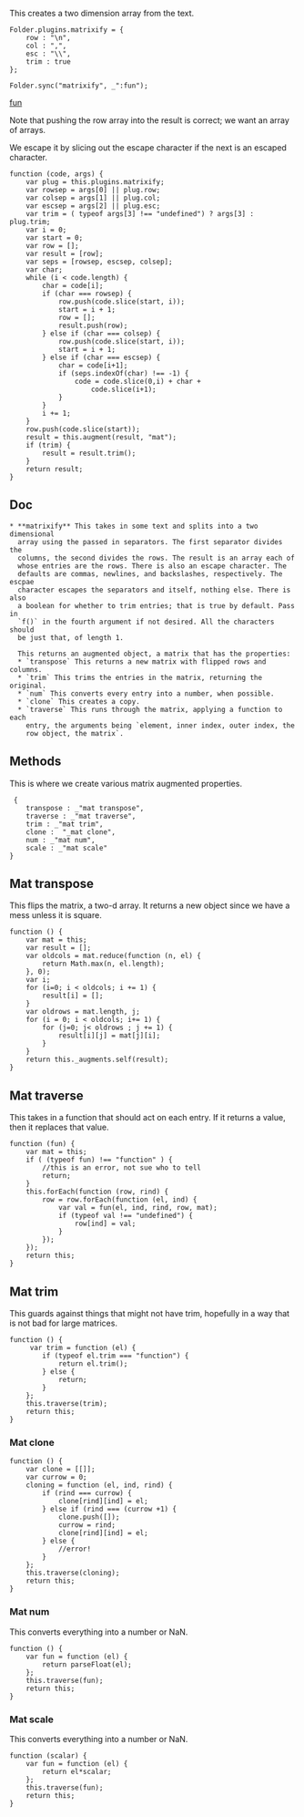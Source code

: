This creates a two dimension array from the text. 

    Folder.plugins.matrixify = {
        row : "\n",
        col : ",", 
        esc : "\\",
        trim : true
    };

    Folder.sync("matrixify", _":fun");

[fun]() 

Note that pushing the row array into the result is correct; we want an array
of arrays.

We escape it by slicing out the escape character if the next is an escaped
character. 

    function (code, args) {
        var plug = this.plugins.matrixify;
        var rowsep = args[0] || plug.row;
        var colsep = args[1] || plug.col;
        var escsep = args[2] || plug.esc;
        var trim = ( typeof args[3] !== "undefined") ? args[3] : plug.trim;
        var i = 0;
        var start = 0;
        var row = [];
        var result = [row];
        var seps = [rowsep, escsep, colsep];
        var char;
        while (i < code.length) {
            char = code[i];
            if (char === rowsep) {
                row.push(code.slice(start, i));
                start = i + 1;
                row = [];
                result.push(row);
            } else if (char === colsep) {
                row.push(code.slice(start, i));
                start = i + 1;
            } else if (char === escsep) {
                char = code[i+1];
                if (seps.indexOf(char) !== -1) {
                    code = code.slice(0,i) + char +
                        code.slice(i+1);
                }
            }
            i += 1;
        }
        row.push(code.slice(start));
        result = this.augment(result, "mat");
        if (trim) {
            result = result.trim();
        }
        return result;
    }

## Doc

    * **matrixify** This takes in some text and splits into a two dimensional
      array using the passed in separators. The first separator divides the
      columns, the second divides the rows. The result is an array each of
      whose entries are the rows. There is also an escape character. The
      defaults are commas, newlines, and backslashes, respectively. The escpae
      character escapes the separators and itself, nothing else. There is also
      a boolean for whether to trim entries; that is true by default. Pass in
      `f()` in the fourth argument if not desired. All the characters should
      be just that, of length 1. 

      This returns an augmented object, a matrix that has the properties:
      * `transpose` This returns a new matrix with flipped rows and columns.
      * `trim` This trims the entries in the matrix, returning the original.
      * `num` This converts every entry into a number, when possible. 
      * `clone` This creates a copy. 
      * `traverse` This runs through the matrix, applying a function to each
        entry, the arguments being `element, inner index, outer index, the
        row object, the matrix`. 

## Methods 

This is where we create various matrix augmented properties.

     {
        transpose : _"mat transpose",
        traverse : _"mat traverse",
        trim : _"mat trim",
        clone :  "_mat clone",
        num : _"mat num",
        scale : _"mat scale"
    }

## Mat transpose

This flips the matrix, a two-d array. It returns a new object since we have a
mess unless it is square. 

    function () {
        var mat = this;
        var result = [];
        var oldcols = mat.reduce(function (n, el) {
            return Math.max(n, el.length);
        }, 0);
        var i;
        for (i=0; i < oldcols; i += 1) {
            result[i] = [];
        }
        var oldrows = mat.length, j;
        for (i = 0; i < oldcols; i+= 1) {
            for (j=0; j< oldrows ; j += 1) {
                result[i][j] = mat[j][i];
            }
        }
        return this._augments.self(result);
    }

## Mat traverse

This takes in a function that should act on each entry. If it returns a value,
then it replaces that value. 

    function (fun) {
        var mat = this;
        if ( (typeof fun) !== "function" ) {
            //this is an error, not sue who to tell
            return;
        }
        this.forEach(function (row, rind) {
            row = row.forEach(function (el, ind) {
                var val = fun(el, ind, rind, row, mat);
                if (typeof val !== "undefined") {
                    row[ind] = val;
                }
            });
        });
        return this;
    }

## Mat  trim

This guards against things that might not have trim, hopefully in a way that
is not bad for large matrices. 

    function () {
         var trim = function (el) {
            if (typeof el.trim === "function") {
                return el.trim();
            } else {
                return;
            }
        };
        this.traverse(trim);
        return this;
    }

### Mat  clone

    function () {
        var clone = [[]];
        var currow = 0;
        cloning = function (el, ind, rind) {
            if (rind === currow) {
                clone[rind][ind] = el;
            } else if (rind === (currow +1) {
                clone.push([]);
                currow = rind;
                clone[rind][ind] = el;
            } else {
                //error!
            }
        };
        this.traverse(cloning);
        return this;
    }

### Mat num

This converts everything into a number or NaN.

    function () {
        var fun = function (el) {
            return parseFloat(el);
        };
        this.traverse(fun);
        return this;
    }

### Mat scale

This converts everything into a number or NaN.

    function (scalar) {
        var fun = function (el) {
            return el*scalar;
        };
        this.traverse(fun);
        return this;
    }




